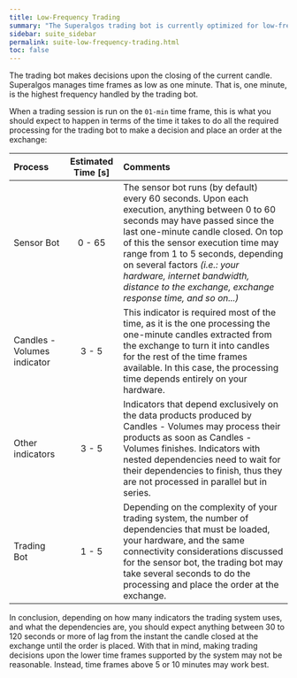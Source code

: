 ```yaml
---
title: Low-Frequency Trading
summary: "The Superalgos trading bot is currently optimized for low-frequency trading."
sidebar: suite_sidebar
permalink: suite-low-frequency-trading.html
toc: false
---
```


The <a data-toggle="tooltip" data-original-title="{{site.data.network.trading_bot_instance}}">trading bot</a> makes decisions upon the closing of the current candle. Superalgos manages <a data-toggle="tooltip" data-original-title="{{site.data.network.time_frame}}">time frames</a> as low as one minute. That is, one minute, is the highest frequency handled by the trading bot.

When a <a data-toggle="tooltip" data-original-title="{{site.data.network.session}}">trading session</a> is run on the ```01-min``` time frame, this is what you should expect to happen in terms of the time it takes to do all the required processing for the trading bot to make a decision and place an order at the exchange:

| Process | Estimated Time [s] | Comments | 
| :--- | :---: | :--- |
| Sensor Bot | 0 - 65 | The sensor bot runs (by default) every 60 seconds. Upon each execution, anything between 0 to 60 seconds may have passed since the last one-minute candle closed. On top of this the sensor execution time may range from 1 to 5 seconds, depending on several factors *(i.e.: your hardware, internet bandwidth, distance to the exchange, exchange response time, and so on...)* |
| Candles - Volumes indicator | 3 - 5 | This indicator is required most of the time, as it is the one processing the one-minute candles extracted from the exchange to turn it into candles for the rest of the time frames available. In this case, the processing time depends entirely on your hardware. |
| Other indicators | 3 - 5 | Indicators that depend exclusively on the data products produced by Candles - Volumes may process their products as soon as Candles - Volumes finishes. Indicators with nested dependencies need to wait for their dependencies to finish, thus they are not processed in parallel but in series. |
| Trading Bot | 1 - 5 | Depending on the complexity of your trading system, the number of dependencies that must be loaded, your hardware, and the same connectivity considerations discussed for the sensor bot, the trading bot may take several seconds to do the processing and place the order at the exchange.

In conclusion, depending on how many indicators the trading system uses, and what the dependencies are, you should expect anything between 30 to 120 seconds or more of lag from the instant the candle closed at the exchange until the order is placed. With that in mind, making trading decisions upon the lower time frames supported by the system may not be reasonable. Instead, time frames above 5 or 10 minutes may work best.